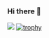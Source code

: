 ### Hi there 👋

![](https://github-profile-summary-cards.vercel.app/api/cards/profile-details?username=yuto1009&theme=2077)
[![trophy](https://github-profile-trophy.vercel.app/?username=yuto1009&theme=onedark)](https://github-profile-trophy.vercel.app/?username=ryo-ma&theme=tokyonight)
